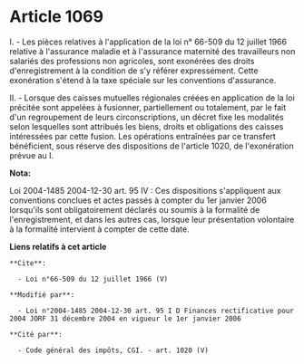 # Article 1069

I. - Les pièces relatives à l'application de la loi n° 66-509 du 12 juillet 1966 relative à l'assurance maladie et à
l'assurance maternité des travailleurs non salariés des professions non agricoles, sont exonérées des droits d'enregistrement
à la condition de s'y référer expressément. Cette exonération s'étend à la taxe spéciale sur les conventions d'assurance. 

II. - Lorsque des caisses mutuelles régionales créées en application de la loi précitée sont appelées à fusionner,
partiellement ou totalement, par le fait d'un regroupement de leurs circonscriptions, un décret fixe les modalités selon
lesquelles sont attribués les biens, droits et obligations des caisses intéressées par cette fusion. Les opérations
entraînées par ce transfert bénéficient, sous réserve des dispositions de l'article 1020, de l'exonération prévue au I.

**Nota:**

Loi 2004-1485 2004-12-30 art. 95 IV : Ces dispositions s'appliquent aux conventions conclues et actes passés à compter du 1er
janvier 2006 lorsqu'ils sont obligatoirement déclarés ou soumis à la formalité de l'enregistrement, et dans les autres cas,
lorsque leur présentation volontaire à la formalité intervient à compter de cette date.

**Liens relatifs à cet article**

	**Cite**:

	  - Loi n°66-509 du 12 juillet 1966 (V)

	**Modifié par**:

	  - Loi n°2004-1485 2004-12-30 art. 95 I D Finances rectificative pour 2004 JORF 31 décembre 2004 en vigueur le 1er janvier 2006

	**Cité par**:

	  - Code général des impôts, CGI. - art. 1020 (V)
